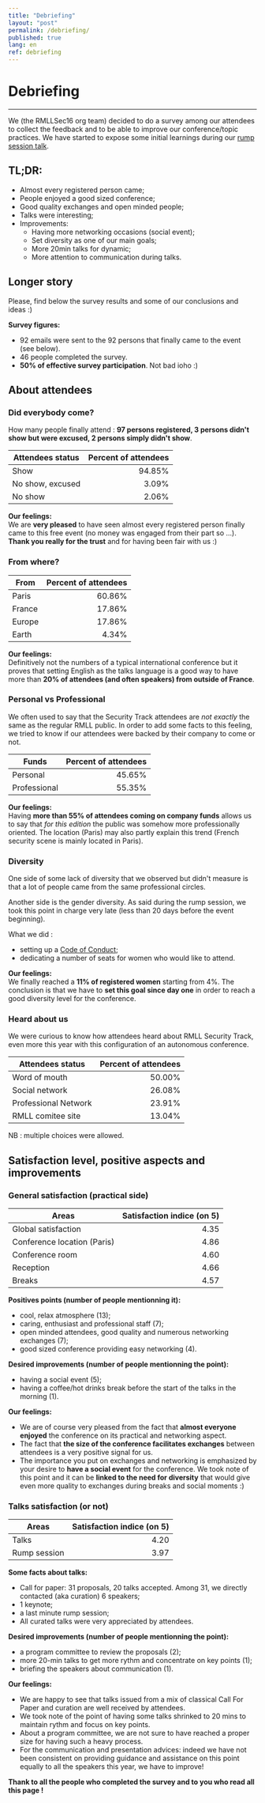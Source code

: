 ```yaml
---
title: "Debriefing"
layout: "post"
permalink: /debriefing/
published: true
lang: en
ref: debriefing
---
```

# Debriefing

---

We (the RMLLSec16 org team) decided to do a survey among our attendees to collect the feedback and to be able to improve our conference/topic practices. We have started to expose some initial learnings during our [rump session talk](https://sec2016.rmll.info//files/20160705-09-rump-8-Brocas-orga.pdf).

## TL;DR:

* Almost every registered person came;
* People enjoyed a good sized conference;
* Good quality exchanges and open minded people;
* Talks were interesting;
* Improvements:
  * Having more networking occasions (social event); 
  * Set diversity as one of our main goals;
  * More 20min talks for dynamic;
  * More attention to communication during talks.

## Longer story

Please, find below the survey results and some of our conclusions and ideas :)

**Survey figures:** 

* 92 emails were sent to the 92 persons that finally came to the event (see below).
* 46 people completed the survey. 
* **50% of effective survey participation**. Not bad ioho :)

## About attendees

### Did everybody come?

How many people finally attend : **97 persons registered, 3 persons didn't show but were excused, 2 persons simply didn't show**.

<div data-figure="chart" data-series="rows" data-focus="chart"></div>

| Attendees status | Percent of attendees | 
| ---------------- | -------------------: |
| Show             |  94.85%              |
| No show, excused |   3.09%              |
| No show          |   2.06%              |

**Our feelings:** 
<br>
We are __very pleased__ to have seen almost every registered person finally came to this free event (no money was engaged from their part so ...). **Thank you really for the trust** and for having been fair with us :)

### From where?

<div data-figure="chart" data-type="line" data-series="columns" data-focus="chart"></div>

| From             | Percent of attendees | 
| ---------------- | -------------------: |
| Paris            |  60.86%              |
| France           |  17.86%              |
| Europe           |  17.86%              |
| Earth            |   4.34%              |

**Our feelings:** 
<br>
Definitively not the numbers of a typical international conference but it proves that setting English as the talks language is a good way to have more than **20% of attendees (and often speakers) from outside of France**.

### Personal vs Professional

We often used to say that the Security Track attendees are *not exactly* the same as the regular RMLL public. In order to add some facts to this feeling, we tried to know if our attendees were backed by their company to come or not.

<div data-figure="chart" data-type="line" data-series="columns" data-focus="chart"></div>

| Funds            | Percent of attendees | 
| ---------------- | -------------------: |
| Personal         |  45.65%              |
| Professional     |  55.35%              |


**Our feelings:** 
<br>
Having **more than 55% of attendees coming on company funds** allows us to say that *for this edition* the public was somehow more professionally oriented. The location (Paris) may also partly explain this trend (French security scene is mainly located in Paris). 

### Diversity

One side of some lack of diversity that we observed but didn't measure is that a lot of people came from the same professional circles.

Another side is the gender diversity. As said during the rump session, we took this point in charge very late (less than 20 days before the event beginning). 

What we did :

* setting up a [Code of Conduct](https://sec2016.rmll.info/code-of-conduct/);
* dedicating a number of seats for women who would like to attend.

**Our feelings:** 
<br>
We finally reached a **11% of registered women** starting from 4%. The conclusion is that we have to **set this goal since day one** in order to reach a good diversity level for the conference.

### Heard about us

We were curious to know how attendees heard about RMLL Security Track, even more this year with this configuration of an autonomous conference.

<div data-figure="chart" data-series="rows" data-focus="chart"></div>

| Attendees status     | Percent of attendees | 
| -------------------- | -------------------: |
| Word of mouth        |   50.00%             |
| Social network       |   26.08%             |
| Professional Network |   23.91%             |
| RMLL comitee site    |   13.04%             |

NB : multiple choices were allowed.

## Satisfaction level, positive aspects and improvements 

### General satisfaction (practical side)

<div data-figure="chart" data-type="line" data-series="columns" data-focus="chart"></div>

| Areas                       | Satisfaction indice (on 5) |
| --------------------------- | -------------------------: |
| Global satisfaction         | 4.35                       | 
| Conference location (Paris) | 4.86                       |
| Conference room             | 4.60                       |
| Reception                   | 4.66                       |
| Breaks                      | 4.57                       |

**Positives points (number of people mentionning it):**

* cool, relax atmosphere (13);
* caring, enthusiast and professional staff (7);
* open minded attendees, good quality and numerous networking exchanges (7);
* good sized conference providing easy networking (4).

**Desired improvements (number of people mentionning the point):** 

* having a social event (5);
* having a coffee/hot drinks break before the start of the talks in the morning (1).

**Our feelings:** 

* We are of course very pleased from the fact that **almost everyone enjoyed** the conference on its practical and networking aspect. 
* The fact that **the size of the conference facilitates exchanges** between attendees is a very positive signal for us.
* The importance you put on exchanges and networking is emphasized by your desire to **have a social event** for the conference. 
  We took note of this point and it can be **linked to the need for diversity** that would give even more quality to exchanges during breaks and social moments :) 

### Talks satisfaction (or not)

<div data-figure="chart" data-type="line" data-series="columns" data-focus="chart"></div>

| Areas                      | Satisfaction indice (on 5) |
| -------------------------- | -------------------------: |
| Talks                      | 4.20                       | 
| Rump session               | 3.97                       |

**Some facts about talks:**

* Call for paper: 31 proposals, 20 talks accepted. Among 31, we directly contacted (aka curation) 6 speakers;
* 1 keynote;
* a last minute rump session;
* All curated talks were very appreciated by attendees.

**Desired improvements (number of people mentionning the point):**

* a program committee to review the proposals (2);
* more 20-min talks to get more rythm and concentrate on key points (1);
* briefing the speakers about communication (1).

**Our feelings:** 

* We are happy to see that talks issued from a mix of classical Call For Paper and curation are well received by attendees.
* We took note of the point of having some talks shrinked to 20 mins to maintain rythm and focus on key points. 
* About a program committee, we are not sure to have reached a proper size for having such a heavy process.
* For the communication and presentation advices: indeed we have not been consistent on providing guidance and assistance on this point equally to all the speakers this year, we have to improve!

**Thank to all the people who completed the survey and to you who read all this page !** 
